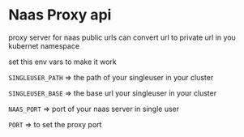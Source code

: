 # Naas Proxy api

proxy server for naas public urls
can convert url to private url in you kubernet namespace

set this env vars to make it work

`SINGLEUSER_PATH` => the path of your singleuser in your cluster

`SINGLEUSER_BASE` => the base url your singleuser in your cluster

`NAAS_PORT` => port of your naas server in single user

`PORT` => to set the proxy port

